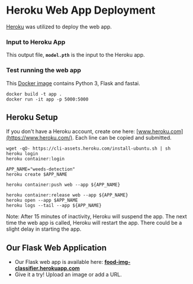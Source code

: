 # Heroku Web App Deployment

[Heroku](https://www.heroku.com/) was utilized to deploy the web app.

### Input to Heroku App

This output file, **`model.pth`** is the input to the Heroku app.

### Test running the web app

This [Docker image](https://github.com/abdelino17/weeds-detection/blob/master/Dockerfile) contains Python 3, Flask and fastai.

```
docker build -t app .
docker run -it app -p 5000:5000
```

## Heroku Setup

If you don't have a Heroku account, create one here: [www.heroku.com](https://www.heroku.com/). Each line can be copied and submitted.

```
wget -qO- https://cli-assets.heroku.com/install-ubuntu.sh | sh
heroku login
heroku container:login

APP_NAME="weeds-detection"
heroku create $APP_NAME

heroku container:push web --app ${APP_NAME}

heroku container:release web --app ${APP_NAME}
heroku open --app $APP_NAME
heroku logs --tail --app ${APP_NAME}
```

Note: After 15 minutes of inactivity, Heroku will suspend the app. The next time the web app is called, Heroku will restart the app. There could be a slight delay in starting the app.

## Our Flask Web Application

- Our Flask web app is available here: [**food-img-classifier.herokuapp.com**](https://weeds-detection.herokuapp.com)
- Give it a try! Upload an image or add a URL.
